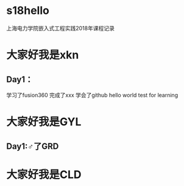 # s18hello
上海电力学院嵌入式工程实践2018年课程记录
# 大家好我是xkn
## Day1：
学习了fusion360
完成了xxx
学会了github
hello world test for learning

# 大家好我是GYL
## Day1:♂了GRD
# 大家好我是CLD
